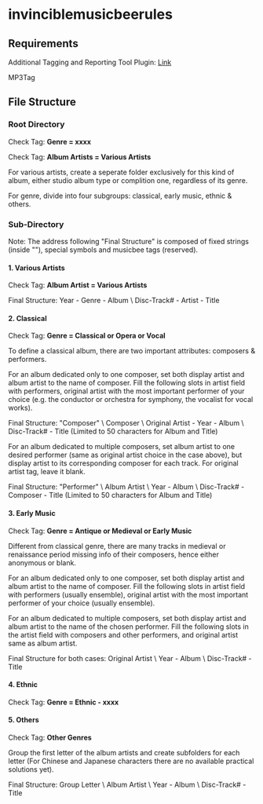 # invinciblemusicbeerules
## Requirements
Additional Tagging and Reporting Tool Plugin: [Link](https://getmusicbee.com/addons/plugins/49/additional-tagging-amp-reporting-tools/)

MP3Tag

## File Structure
### Root Directory
Check Tag: **Genre = xxxx** 

Check Tag: **Album Artists = Various Artists**

For various artists, create a seperate folder exclusively for this kind of album, either studio album type or complition one, regardless of its genre. 

For genre, divide into four subgroups: classical, early music, ethnic & others. 

### Sub-Directory

Note: The address following "Final Structure" is composed of fixed strings (inside ""), special symbols and musicbee tags (reserved). 

#### 1. Various Artists

Check Tag: **Album Artist = Various Artists**

Final Structure: Year - Genre - Album \ Disc-Track# - Artist - Title

#### 2. Classical
Check Tag: **Genre = Classical or Opera or Vocal**

To define a classical album, there are two important attributes: composers & performers. 

For an album dedicated only to one composer, set both display artist and album artist to the name of composer. Fill the following slots in artist field with performers, original artist with the most important performer of your choice (e.g. the conductor or orchestra for symphony, the vocalist for vocal works).

Final Structure: "Composer" \ Composer \ Original Artist - Year - Album \ Disc-Track# - Title (Limited to 50 characters for Album and Title)

For an album dedicated to multiple composers, set album artist to one desired performer (same as original artist choice in the case above), but display artist to its corresponding composer for each track. For original artist tag, leave it blank.

Final Structure: "Performer" \ Album Artist \ Year - Album \ Disc-Track# - Composer - Title (Limited to 50 characters for Album and Title)

#### 3. Early Music
Check Tag: **Genre = Antique or Medieval or Early Music**

Different from classical genre, there are many tracks in medieval or renaissance period missing info of their composers, hence either anonymous or blank. 

For an album dedicated only to one composer, set both display artist and album artist to the name of composer. Fill the following slots in artist field with performers (usually ensemble), original artist with the most important performer of your choice (usually ensemble).

For an album dedicated to multiple composers, set both display artist and album artist to the name of the chosen performer. Fill the following slots in the artist field with composers and other performers, and original artist same as album artist. 

Final Structure for both cases:  Original Artist \ Year - Album \ Disc-Track# - Title

#### 4. Ethnic
Check Tag: **Genre = Ethnic - xxxx**

#### 5. Others
Check Tag: **Other Genres**

Group the first letter of the album artists and create subfolders for each letter (For Chinese and Japanese characters there are no available practical solutions yet). 

Final Structure: Group Letter \ Album Artist \ Year - Album \ Disc-Track# - Title
